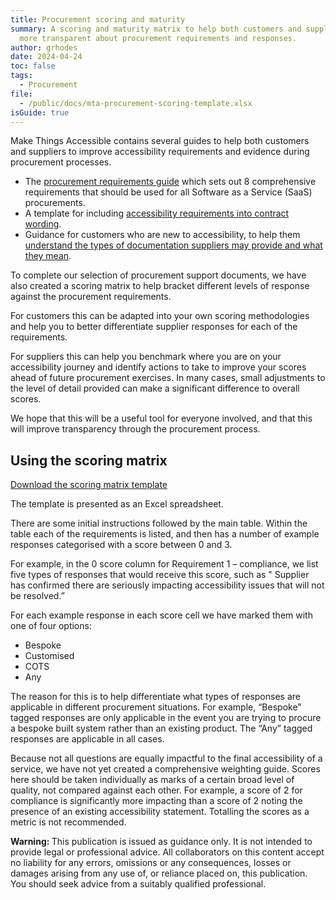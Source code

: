 ```yaml
---
title: Procurement scoring and maturity
summary: A scoring and maturity matrix to help both customers and suppliers be
  more transparent about procurement requirements and responses.
author: grhodes
date: 2024-04-24
toc: false
tags:
  - Procurement
file:
  - /public/docs/mta-procurement-scoring-template.xlsx
isGuide: true
---
```

Make Things Accessible contains several guides to help both customers and suppliers to improve accessibility requirements and evidence during procurement processes.

* The [procurement requirements guide](https://www.makethingsaccessible.com/guides/procurement-accessibility-guidance/) which sets out 8 comprehensive requirements that should be used for all Software as a Service (SaaS) procurements.
* A template for including [accessibility requirements into contract wordin](https://www.makethingsaccessible.com/guides/accessibility-in-supplier-contracts/)g.
* Guidance for customers who are new to accessibility, to help them [understand the types of documentation suppliers may provide and what they mean](https://www.makethingsaccessible.com/guides/reviewing-procurement-responses-for-accessibility/).

To complete our selection of procurement support documents, we have also created a scoring matrix to help bracket different levels of response against the procurement requirements.

For customers this can be adapted into your own scoring methodologies and help you to better differentiate supplier responses for each of the requirements.

For suppliers this can help you benchmark where you are on your accessibility journey and identify actions to take to improve your scores ahead of future procurement exercises. In many cases, small adjustments to the level of detail provided can make a significant difference to overall scores.

We hope that this will be a useful tool for everyone involved, and that this will improve transparency through the procurement process.

## Using the scoring matrix

[Download the scoring matrix template](/docs/mta-procurement-scoring-template.xlsx)

The template is presented as an Excel spreadsheet.

There are some initial instructions followed by the main table. Within the table each of the requirements is listed, and then has a number of example responses categorised with a score between 0 and 3.

For example, in the 0 score column for Requirement 1 – compliance, we list five types of responses that would receive this score, such as " Supplier has confirmed there are seriously impacting accessibility issues that will not be resolved.”

For each example response in each score cell we have marked them with one of four options:

* Bespoke
* Customised
* COTS
* Any

The reason for this is to help differentiate what types of responses are applicable in different procurement situations. For example, “Bespoke” tagged responses are only applicable in the event you are trying to procure a bespoke built system rather than an existing product. The “Any” tagged responses are applicable in all cases.

Because not all questions are equally impactful to the final accessibility of a service, we have not yet created a comprehensive weighting guide. Scores here should be taken individually as marks of a certain broad level of quality, not compared against each other. For example, a score of 2 for compliance is significantly more impacting than a score of 2 noting the presence of an existing accessibility statement. Totalling the scores as a metric is not recommended.

<div class="callout__warn"><span class="callout__icon"><strong class="visually-hidden">Warning: </strong></span><span class="callout__text">This publication is issued as guidance only. It is not intended to provide legal or professional advice. All collaborators on this content accept no liability for any errors, omissions or any consequences, losses or damages arising from any use of, or reliance placed on, this publication. You should seek advice from a suitably qualified professional.</span></div>
